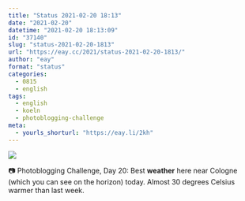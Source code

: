 ```yaml
---
title: "Status 2021-02-20 18:13"
date: "2021-02-20"
datetime: "2021-02-20 18:13:09"
id: "37140"
slug: "status-2021-02-20-1813"
url: "https://eay.cc/2021/status-2021-02-20-1813/"
author: "eay"
format: "status"
categories:
  - 0815
  - english
tags:
  - english
  - koeln
  - photoblogging-challenge
meta:
  - yourls_shorturl: "https://eay.li/2kh"
---
```


![](https://eay.cc/uploads/2021/mb-20-weather.jpg)

📷 Photoblogging Challenge, Day 20: Best **weather** here near Cologne (which you can see on the horizon) today. Almost 30 degrees Celsius warmer than last week.
